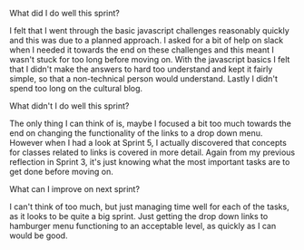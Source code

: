 What did I do well this sprint?


I felt that I went through the basic javascript challenges reasonably quickly and this was due to a planned approach. I asked for a bit of help on slack when I needed it towards the end on these challenges and this meant I wasn't stuck for too long before moving on. With the javascript basics I felt that I didn't make the answers to hard too understand and kept it fairly simple, so that a non-technical person would understand. Lastly I didn't spend too long on the cultural blog.




What didn't I do well this sprint?

The only thing I can think of is, maybe I focused a bit too much towards the end on changing the functionality of the links to a drop down menu.  
However when I had a look at Sprint 5, I actually discovered that concepts for classes related to links is covered in more detail. 
Again from my previous reflection in Sprint 3, it's just knowing what the most important tasks are to get done before moving on.





What can I improve on next sprint?

I can't think of too much, but just managing time well for each of the tasks, as it looks to be quite a big sprint. Just getting the drop down links to hamburger menu functioning to an acceptable level, as quickly as I can would be good. 

    